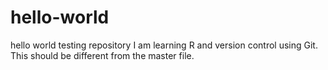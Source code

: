 # hello-world
hello world testing repository
I am learning R and version control using Git. This should be different from the master file.

